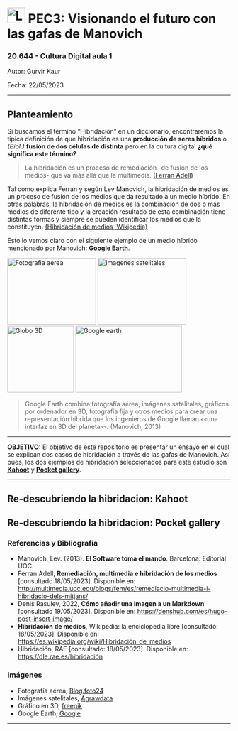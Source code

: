 # <image src="/img/Logo_blau_uoc.png" alt="Logo de UOC" width="40px" height="35px" margin="0px"> PEC3: Visionando el futuro con las gafas de Manovich  

### 20.644 - Cultura Digital aula 1 


Autor: Gurvir Kaur

Fecha: 22/05/2023

---
 
## Planteamiento

Si buscamos el término “Hibridación” en un diccionario, encontraremos la típica definición de que hibridación es una **producción de seres híbridos** o *(Biol.)* **fusión de dos células de distinta** pero en la cultura digital **¿qué significa este término?**

 >La hibridación es un proceso de remediación -de fusión de los medios- que va más allá que la multimedia. [(Ferran Adell)](http://multimedia.uoc.edu/blogs/fem/es/remediacio-multimedia-i-hibridacio-dels-mitjans/)

Tal como explica Ferran y según Lev Manovich, la hibridación de medios es un proceso de fusión de los medios que da resultado a un medio híbrido. En otras palabras, la hibridación de medios es la combinación de dos o más medios de diferente tipo y la creación resultado de esta combinación tiene distintas formas y siempre se pueden identificar los medios que la constituyen. [(Hibridación de medios, Wikipedia)](https://es.wikipedia.org/wiki/Hibridaci%C3%B3n_de_medios)

Esto lo vemos claro con el siguiente ejemplo de un medio híbrido mencionado por Manovich: [**Google Earth**](https://www.google.com/intl/es/earth/).

 
<image src="/img/fotografia_aerea.jpg" alt="Fotografia aerea" width="200px" height="150px" caption="blog.foto24.com"> <image src="/img/imagenes_satelitales.jpg" alt="Imagenes satelitales" width="200px" height="150px" caption="agrawdata.com"> <image src="/img/globe_3D.png" alt="Globo 3D" width="150px" height="150px" caption="freepik.es">   <image src="/img/Google_Earth.jpg" alt="Google earth" width="240px" height="150px" caption="lavanguardia.com">
 
 
>Google Earth combina fotografía aérea, imágenes satelitales, gráficos por ordenador en 3D, fotografía fija y otros medios para crear una representación híbrida que los ingenieros de Google llaman `<<`una interfaz en 3D del planeta`>>`. (Manovich, 2013)

---
 
**OBJETIVO:** 
El objetivo de este repositorio es presentar un ensayo en el cual se explican dos casos de hibridación a través de las gafas de Manovich. Así pues, los dos ejemplos de hibridación seleccionados para este estudio son [**Kahoot**](https://kahoot.com/) y [**Pocket gallery**](https://artsandculture.google.com/pocketgallery/IQUxrMnvNro2DQ). 

---
 
## Re-descubriendo la hibridacion: Kahoot

 



## Re-descubriendo la hibridacion: Pocket gallery

 


### Referencias y Bibliografía

* Manovich, Lev. (2013). **El Software toma el mando**. Barcelona: Editorial UOC.
* Ferran Adell, **Remediación, multimedia e hibridación de los medios** [consultado 18/05/2023]. Disponible en: http://multimedia.uoc.edu/blogs/fem/es/remediacio-multimedia-i-hibridacio-dels-mitjans/
* Denis Rasulev, 2022, **Cómo añadir una imagen a un Markdown** [consultado 19/05/2023]. Disponible en: https://denshub.com/es/hugo-post-insert-image/
* **Hibridación de medios**, Wikipedia: la enciclopedia libre [consultado: 18/05/2023]. Disponible en: https://es.wikipedia.org/wiki/Hibridación_de_medios
* Hibridación, RAE [consultado: 18/05/2023]. Disponible en: https://dle.rae.es/hibridación
 
### Imágenes
 * Fotografía aérea, [Blog.foto24](https://blog.foto24.com/fotografia-aerea-consejos-basicos/)
 * Imágenes satelitales, [Agrawdata](https://agrawdata.com/teledeteccion-imagenes-satelitales-agricultura/)
 * Gráfico en 3D, [freepik](https://www.freepik.es/vector-premium/globo-poligonal-3d-conexiones-globales_4992214.htm)
 * Google Earth, [Google](https://www.google.com/intl/es/earth/)


----
